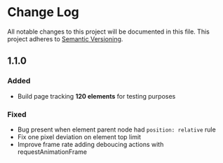 # Change Log
All notable changes to this project will be documented in this file.
This project adheres to [Semantic Versioning](http://semver.org/).


## 1.1.0

### Added
- Build page tracking **120 elements** for testing purposes

### Fixed
- Bug present when element parent node had `position: relative` rule
- Fix one pixel deviation on element top limit
- Improve frame rate adding deboucing actions with requestAnimationFrame
